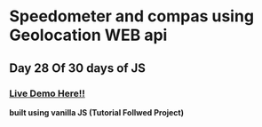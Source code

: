 # Speedometer and compas using Geolocation WEB api 

## Day 28 Of 30 days of JS

### [Live Demo Here!!](https://quiet-bublanina-b9cc1e.netlify.app/)

**built using vanilla JS
(Tutorial Follwed Project)**    